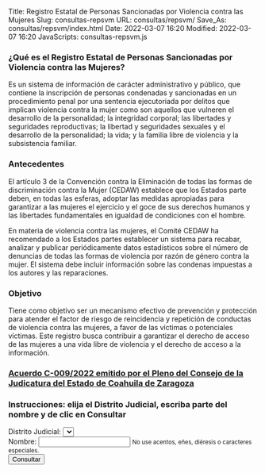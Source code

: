 Title: Registro Estatal de Personas Sancionadas por Violencia contra las Mujeres
Slug: consultas-repsvm
URL: consultas/repsvm/
Save_As: consultas/repsvm/index.html
Date: 2022-03-07 16:20
Modified: 2022-03-07 16:20
JavaScripts: consultas-repsvm.js


### ¿Qué es el Registro Estatal de Personas Sancionadas por Violencia contra las Mujeres?

Es un sistema de información de carácter administrativo y público, que contiene la inscripción de personas condenadas y sancionadas en un procedimiento penal por una sentencia ejecutoriada por delitos que implican violencia contra la mujer como son aquellos que vulneren el desarrollo de la personalidad; la integridad corporal; las libertades y seguridades reproductivas; la libertad y seguridades sexuales y el desarrollo de la personalidad; la vida; y la familia libre de violencia y la subsistencia familiar.

### Antecedentes

El artículo 3 de la Convención contra la Eliminación de todas las formas de discriminación contra la Mujer (CEDAW) establece que los Estados parte deben, en todas las esferas, adoptar las medidas apropiadas para garantizar a las mujeres el ejercicio y el goce de sus derechos humanos y las libertades fundamentales en igualdad de condiciones con el hombre.

En materia de violencia contra las mujeres, el Comité CEDAW ha recomendado a los Estados partes establecer un sistema para recabar, analizar y publicar periódicamente datos estadísticos sobre el número de denuncias de todas las formas de violencia por razón de género contra la mujer. El sistema debe incluir información sobre las condenas impuestas a los autores y las reparaciones.

### Objetivo

Tiene como objetivo ser un mecanismo efectivo de prevención y protección para atender el factor de riesgo de reincidencia y repetición de conductas de violencia contra las mujeres, a favor de las víctimas o potenciales víctimas. Este registro busca contribuir a garantizar el derecho de acceso de las mujeres a una vida libre de violencia y el derecho de acceso a la información.

### [Acuerdo C-009/2022 emitido por el Pleno del Consejo de la Judicatura del Estado de Coahuila de Zaragoza](/acuerdos-del-consejo/2022/2022-01-24-acuerdo-registro-repvm/)

### Instrucciones: elija el Distrito Judicial, escriba parte del nombre y de clic en Consultar

<div id="buscarDiv" class="card mb-2">
    <div class="card-body">
        <form id="buscarForm">
            <div class="form-group">
                <label for="distritoSelect">Distrito Judicial:</label>
                <select id="distritoSelect" class="form-control"></select>
            </div>
            <div class="form-group">
                <label for="nombreInput">Nombre:</label>
                <input id="nombreInput" type="text" class="form-control" aria-describedby="nombreInputHelp">
                <small id="nombreInputHelp" class="form-text text-muted">No use acentos, eñes, diéresis o caracteres especiales.</small>
            </div>
            <button id="consultarButton" type="button" class="btn btn-primary">
                Consultar
            </button>
            <button id="cargandoButton" class="btn btn-primary" type="button"  style="display: none;" disabled>
                <span class="spinner-border spinner-border-sm" role="status" aria-hidden="true"></span>
                Cargando...
            </button>
        </form>
    </div>
</div>
<div id="revisarParametros" class="card mb-2" style="display: none;">
    <div class="card-body">
        <div id="revisarParametrosAlert" class="alert alert-primary" role="alert"></div>
    </div>
</div>
<div id="sinResultados" class="card mb-2" style="display: none;">
    <div class="card-body">
        <div id="sinResultadosAlert" class="alert alert-warning" role="alert"></div>
    </div>
</div>
<div id="resultadosDiv" class="card mb-2" style="display: none;">
    <div class="card-body">
        <table id="resultadosDataTable" class="table" style="width: 100%;">
            <thead>
                <tr>
                    <th>ID</th>
                    <th>Distrito</th>
                    <th>Tipo de Juzgado</th>
                    <th>Delito Genérico</th>
                    <th>Delito Específico</th>
                    <th>Tipo de Sentencia</th>
                    <th>Nombre</th>
                    <th>No. Causa</th>
                    <th>Pena Impuesta</th>
                    <th>Observaciones</th>
                </tr>
            </thead>
        </table>
    </div>
</div>
